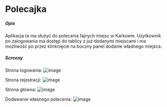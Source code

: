 <h1>Polecajka</h1>
<h5>Opis</h5>

Aplikacja ta ma służyć do polecania fajnych miejsc w Karkowie. Uzytkownik po zalogowania ma dostęp do tablicy z już dodanymi miejscami i ma możliwość po przez klinknięcie na boczny panel dodanie władnego miejsca.

<h5>Screeny</h5>

Strona logowania:
![image](https://user-images.githubusercontent.com/72561914/217781920-d6cc2a15-d016-4e61-b19a-fec7e1abc541.png)

Strona rejestracji:
![image](https://user-images.githubusercontent.com/72561914/217784993-27f59555-a137-4d19-be8f-d5820170a86a.png)

Strona główna:
![image](https://user-images.githubusercontent.com/72561914/217785668-4b81ad6a-a290-4c94-bfab-1a2049c87c0c.png)

Dodawanie własnego polecenia:
![image](https://user-images.githubusercontent.com/72561914/217788891-3d44cfa6-9c7a-4566-8703-8cca0541257f.png)
